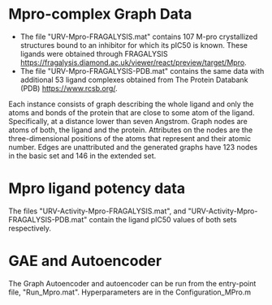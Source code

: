 # Mpro-complex Graph Data
- The file "URV-Mpro-FRAGALYSIS.mat" contains 107 M-pro crystallized structures bound to an inhibitor for which its pIC50 is known. These ligands were obtained through FRAGALYSIS https://fragalysis.diamond.ac.uk/viewer/react/preview/target/Mpro.
- The file "URV-Mpro-FRAGALYSIS-PDB.mat" contains the same data with additional 53 ligand complexes obtained from The Protein Databank (PDB) https://www.rcsb.org/.

Each instance consists of graph describing the whole ligand and only the atoms and bonds of the protein that are close to some atom of the ligand. Specifically, at a distance lower than seven Angstrom. Graph nodes are atoms of both, the ligand and the protein. Attributes on the nodes are the three-dimensional positions of the atoms that represent and their atomic number. Edges are unattributed and the generated graphs have 123 nodes in the basic set and 146 in the extended set.

# Mpro ligand potency data
The files "URV-Activity-Mpro-FRAGALYSIS.mat", and "URV-Activity-Mpro-FRAGALYSIS-PDB.mat" contain the ligand pIC50 values of both sets respectively.



# GAE and Autoencoder
The Graph Autoencoder and autoencoder can be run from the entry-point file, "Run_Mpro.mat". Hyperparameters are in the Configuration_MPro.m
